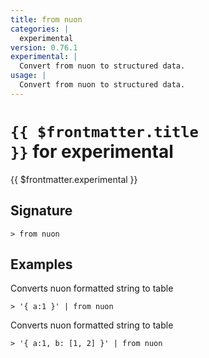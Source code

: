 ```yaml
---
title: from nuon
categories: |
  experimental
version: 0.76.1
experimental: |
  Convert from nuon to structured data.
usage: |
  Convert from nuon to structured data.
---
```


# <code>{{ $frontmatter.title }}</code> for experimental

<div class='command-title'>{{ $frontmatter.experimental }}</div>

## Signature

```> from nuon ```

## Examples

Converts nuon formatted string to table
```shell
> '{ a:1 }' | from nuon
```

Converts nuon formatted string to table
```shell
> '{ a:1, b: [1, 2] }' | from nuon
```
